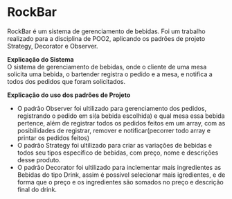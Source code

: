 # RockBar
RockBar é um sistema de gerenciamento de bebidas. Foi um trabalho realizado para a disciplina de POO2, aplicando os padrões de projeto Strategy, Decorator e Observer.

**Explicação do Sistema** <br>
O sistema de gerenciamento de bebidas, onde o cliente de uma mesa solicita uma bebida, o bartender registra o pedido e a mesa, e notifica a todos dos pedidos que foram solicitados.

**Explicação do uso dos padrões de Projeto**
- O padrão Observer foi ultilizado para gerenciamento dos pedidos, registrando o pedido em si(a bebida escolhida) e qual mesa essa bebida pertence, além de registrar todos os pedidos feitos em um array, com as posibilidades de registrar, remover e notificar(pecorrer todo array e printar os pedidos feitos)
- O padrão Strategy foi ultilizado para criar as variações de bebidas e todos seu tipos específico de bebidas, com preço, nome e descrições desse produto.
- O padrão Decorator foi ultilizado para inclementar mais ingredientes as Bebidas do tipo Drink, assim é possivel selecionar mais igredientes, e de forma que o preço e os ingredientes são somados no preço e descrição final do drink.
